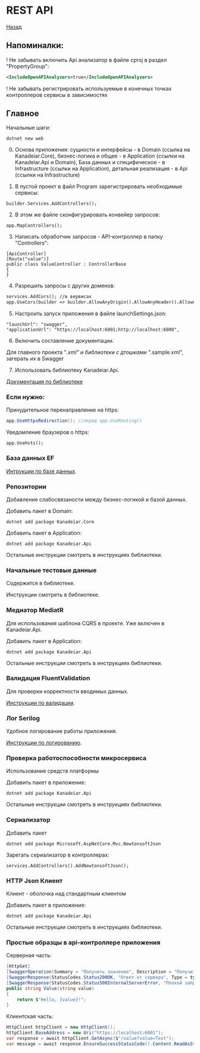 # REST API

[Назад](./../../README.md)

## Напоминалки:

! Не забывать включить Api анализатор в файле cproj в раздел "PropertyGroup":
```xml
<IncludeOpenAPIAnalyzers>true</IncludeOpenAPIAnalyzers>
```

! Не забывать регистрировать используемые в конечных точках контроллеров сервисы в зависимостях

## Главное

Начальные шаги:

```sharp
dotnet new web
```

0. Основа приложения: сущности и интерфейсы - в Domain (ссылка на Kanadeiar.Core), бизнес-логика и общее - в Application (ссылки на Kanadeiar.Api и Domain), База данных и специфическое - в Infrastructure (ссылки на Application), детальная реализация - в Api (ссылки на Infrastructure)

1. В пустой проект в файл Program зарегистрировать необходимые сервисы:

```sharp
builder.Services.AddControllers();
```

2. В этом же файле сконфигурировать конвейер запросов:

```sharp
app.MapControllers();
```

3. Написать обработчик запросов - API-контроллер в папку "Controllers":

```sharp
[ApiController]
[Route("value")]
public class ValueController : ControllerBase
{
}
```
4. Разрешить запросы с других доменов:

```xml
services.AddCors(); //в вервисах
app.UseCors(builder => builder.AllowAnyOrigin().AllowAnyHeader().AllowAnyMethod()); //в конвейере после роутинга перед контроллерами
```

5. Настроить запуск приложения в файле launchSettings.json:

```sharp
"launchUrl": "swagger",
"applicationUrl": "https://localhost:6001;http://localhost:6000",
```

6. Включить составление документации.

Для главного проекта "*.xml" и библиотеки с дтошками "*.sample.xml", загерать их в Swagger

7. Иcпользовать библиотеку Kanadeiar.Api.

[Документация по библиотеке](./../../Kanadeiar.Api/README.md)

### Если нужно:

Принудительное перенаправление на https:

```csharp
app.UseHttpsRedirection(); //перед app.UseRouting()
```
Уведомление браузеров о https:

```cshapr
app.UseHsts();
```

### База данных EF

[Интрукции по базе данных](./Database.md).

### Репозитории

Добавление слабосвязаности между бизнес-логикой и базой данных.

Добавить пакет в Domain:
```sharp
dotnet add package Kanadeiar.Core
```
Добавить пакет в Application:
```sharp
dotnet add package Kanadeiar.Api
```

Остальные инструкции смотреть в инструкциях библиотеки.

### Начальные тестовые данные

Содержится в библиотеке.

Инструкции смотреть в библиотеке.

### Медиатор MediatR

Для использования шаблона CQRS в проекте. Уже включен в Kanadeiar.Api.

Добавить пакет в Application:
```sharp
dotnet add package Kanadeiar.Api
```

Остальные инструкции смотреть в инструкциях библиотеки.

### Валидация FluentValidation

Для проверки корректности вводимых данных.

[Инструкции по валидации](./FluentValidation.md).

### Лог Serilog

Удобное логирование работы приложения.

[Инструкции по логированию](./Serilog.md).

### Проверка работоспособности микросервиса

Использование средств платформы

Добавить пакет в приложение:
```sharp
dotnet add package Kanadeiar.Api
```

Остальные инструкции смотреть в инструкциях библиотеки.

### Сериализатор

Добавить пакет 
```sharp
dotnet add package Microsoft.AspNetCore.Mvc.NewtonsoftJson
```
Зарегать сериализатор в контроллерах:

```sharp
services.AddControllers().AddNewtonsoftJson();
```

### HTTP Json Клиент

Клиент - оболочка над стандартным клиентом

Добавить пакет в приложение:
```sharp
dotnet add package Kanadeiar.Api
```
Остальные инструкции смотреть в инструкциях библиотеки.

### Простые образцы в api-контроллере приложения

Серверная часть:
```csharp
[HttpGet]
[SwaggerOperation(Summary = "Получить значение", Description = "Получить ответ значение - ответ на запрос")]
[SwaggerResponse(StatusCodes.Status200OK, "Ответ от сервера", Type = typeof(string))]
[SwaggerResponse(StatusCodes.Status500InternalServerError, "Плохой запрос", Type = typeof(string))]
public string Value(string value)
{
    return $"Hello, {value}!";
}
```

Клиентская часть:
```csharp
HttpClient httpClient = new HttpClient();
httpClient.BaseAddress = new Uri("https://localhost:6001");
var response = await httpClient.GetAsync($"/value?value=Test");
var message = await response.EnsureSuccessStatusCode().Content.ReadAsStringAsync();
```
